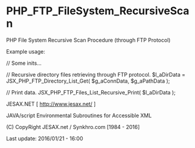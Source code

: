 # PHP_FTP_FileSystem_RecursiveScan
PHP File System Recursive Scan Procedure (through FTP Protocol)

Example usage:

// Some inits...

// Recursive directory files retrieving through FTP protocol.
$l_aDirData = JSX_PHP_FTP_Directory_List_Get( $g_aConnData, $g_aPathData );

// Print data.
JSX_PHP_FTP_Files_List_Recursive_Print( $l_aDirData );

JESAX.NET [ http://www.jesax.net/ ]

JAVA/script Environmental Subroutines for Accessible XML

(C) CopyRight JESAX.net / Synkhro.com [1984 - 2016]

Last update: 2016/01/21 - 16:00 
